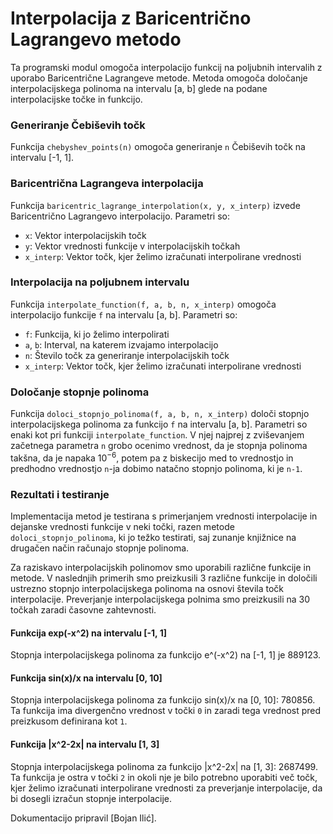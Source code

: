 # Interpolacija z Baricentrično Lagrangevo metodo

Ta programski modul omogoča interpolacijo funkcij na poljubnih intervalih z uporabo Baricentrične Lagrangeve metode. Metoda omogoča določanje interpolacijskega polinoma na intervalu [a, b] glede na podane interpolacijske točke in funkcijo.

### Generiranje Čebiševih točk

Funkcija `chebyshev_points(n)` omogoča generiranje `n` Čebiševih točk na intervalu [-1, 1].


### Baricentrična Lagrangeva interpolacija

Funkcija `baricentric_lagrange_interpolation(x, y, x_interp)` izvede Baricentrično Lagrangevo interpolacijo. Parametri so:

- `x`: Vektor interpolacijskih točk
- `y`: Vektor vrednosti funkcije v interpolacijskih točkah
- `x_interp`: Vektor točk, kjer želimo izračunati interpolirane vrednosti


### Interpolacija na poljubnem intervalu

Funkcija `interpolate_function(f, a, b, n, x_interp)` omogoča interpolacijo funkcije `f` na intervalu [a, b]. Parametri so:

- `f`: Funkcija, ki jo želimo interpolirati
- `a`, `b`: Interval, na katerem izvajamo interpolacijo
- `n`: Število točk za generiranje interpolacijskih točk
- `x_interp`: Vektor točk, kjer želimo izračunati interpolirane vrednosti


### Določanje stopnje polinoma

Funkcija `doloci_stopnjo_polinoma(f, a, b, n, x_interp)` določi stopnjo interpolacijskega polinoma za funkcijo `f` na intervalu [a, b]. Parametri so enaki kot pri funkciji `interpolate_function`. V njej najprej z zviševanjem začetnega parametra `n` grobo ocenimo vrednost, da je stopnja polinoma takšna, da je napaka $10^{-6}$, potem pa z biskecijo med to vrednostjo in predhodno vrednostjo `n`-ja dobimo natačno stopnjo polinoma, ki je `n-1`.

### Rezultati i testiranje

Implementacija metod je testirana s primerjanjem vrednosti interpolacije in dejanske vrednosti funkcije v neki točki, razen metode `doloci_stopnjo_polinoma`, ki jo težko testirati, saj zunanje knjižnice na drugačen način računajo stopnje polinoma.

Za raziskavo interpolacijskih polinomov smo uporabili različne funkcije in metode. V naslednjih primerih smo preizkusili 3 različne funkcije in določili ustrezno stopnjo interpolacijskega polinoma na osnovi števila točk interpolacije. Preverjanje interpolacijskega polnima smo preizkusili na 30 točkah zaradi časovne zahtevnosti.

#### Funkcija exp(-x^2) na intervalu [-1, 1]

Stopnja interpolacijskega polinoma za funkcijo e^(-x^2) na [-1, 1] je 889123.

#### Funkcija sin(x)/x na intervalu [0, 10]

Stopnja interpolacijskega polinoma za funkcijo sin(x)/x na [0, 10]: 780856. Ta funkcija ima divergenčno vrednost v točki `0` in zaradi tega vrednost pred preizkusom definirana kot `1`.

#### Funkcija |x^2-2x| na intervalu [1, 3]
Stopnja interpolacijskega polinoma za funkcijo |x^2-2x| na [1, 3]: 2687499. 
Ta funkcija je ostra v točki `2` in okoli nje je bilo potrebno uporabiti več točk, kjer želimo izračunati interpolirane vrednosti za preverjanje interpolacije, da bi dosegli izračun stopnje interpolacije.

Dokumentacijo pripravil [Bojan Ilić].
